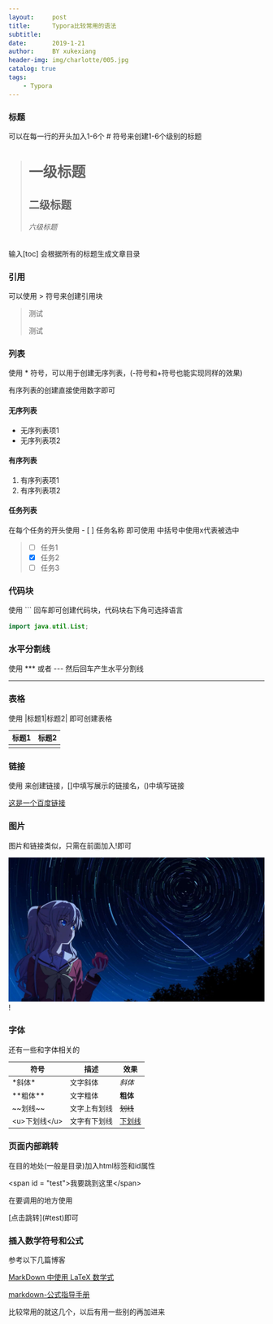```yaml
---
layout:     post
title:      Typora比较常用的语法
subtitle:   
date:       2019-1-21
author:     BY xukexiang
header-img: img/charlotte/005.jpg
catalog: true
tags:
    - Typora
---
```


### 标题

可以在每一行的开头加入1-6个 # 符号来创建1-6个级别的标题  

> # 一级标题
>
> ## 二级标题
>
> ###### 六级标题

输入[toc] 会根据所有的标题生成文章目录

### 引用

可以使用 > 符号来创建引用块

>测试
>
>测试

### 列表

  使用 * 符号，可以用于创建无序列表，(-符号和+符号也能实现同样的效果)

  有序列表的创建直接使用数字即可

#### 无序列表

* 无序列表项1
* 无序列表项2

#### 有序列表

1. 有序列表项1
2. 有序列表项2

#### 任务列表

在每个任务的开头使用 - [ ] 任务名称  即可使用 中括号中使用x代表被选中

> - [ ] 任务1
> - [x] 任务2
> - [ ] 任务3



### 代码块

使用 ``` 回车即可创建代码块，代码块右下角可选择语言

```java
import java.util.List;
```



### 水平分割线

使用 *** 或者 --- 然后回车产生水平分割线

***



### 表格

使用 \|标题1\|标题2\|  即可创建表格

| 标题1 | 标题2 |
| ----- | ----- |
|       |       |



### 链接

使用  []()  来创建链接，[]中填写展示的链接名，()中填写链接

[这是一个百度链接](www.baidu.com)



### 图片

图片和链接类似，只需在前面加入!即可

![图片名称](/img/charlotte/005.jpg)
!


### 字体

还有一些和字体相关的

| 符号            | 描述         | 效果          |
| --------------- | ------------ | ------------- |
| \*斜体\*        | 文字斜体     | *斜体*        |
| \*\*粗体\*\*    | 文字粗体     | **粗体**      |
| \~\~划线\~\~    | 文字上有划线 | ~~划线~~      |
| \<u>下划线\</u> | 文字有下划线 | <u>下划线</u> |



### 页面内部跳转

在目的地处(一般是目录)加入html标签和id属性

\<span id = "test"\>我要跳到这里\</span\>

在要调用的地方使用

\[点击跳转\](#test)即可


### 插入数学符号和公式

参考以下几篇博客

[MarkDown 中使用 LaTeX 数学式](https://www.cnblogs.com/nowgood/p/Latexstart.html)

[markdown-公式指导手册](https://www.zybuluo.com/codeep/note/163962#cmd-markdown-%E5%85%AC%E5%BC%8F%E6%8C%87%E5%AF%BC%E6%89%8B%E5%86%8C)

比较常用的就这几个，以后有用一些别的再加进来





